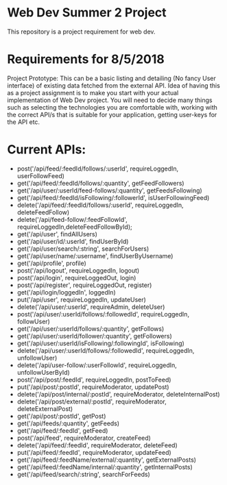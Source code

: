 # Web Dev Summer 2 Project
This repository is a project requirement for web dev.

# Requirements for 8/5/2018

Project Prototype: This can be a basic listing and detailing (No fancy User interface) of existing data fetched from the external API. Idea of having this as a project assignment is to make you start with your actual implementation of Web Dev project. You will need to decide many things such as selecting the technologies you are comfortable with, working with the correct API/s that is suitable for your application, getting user-keys for the API etc.

# Current APIs:

 * post('/api/feed/:feedId/follows/:userId', requireLoggedIn, userFollowFeed)
 * get('/api/feed/:feedId/follows/:quantity', getFeedFollowers)
 * get('/api/user/:userId/feed-follows/:quantity', getFeedsFollowing)
 * get('/api/feed/:feedId/isFollowing/:followerId', isUserFollowingFeed)
 * delete('/api/feed/:feedId/follows/:userId', requireLoggedIn, deleteFeedFollow)
 * delete('/api/feed-follow/:feedFollowId', requireLoggedIn,deleteFeedFollowById);
 * get('/api/user', findAllUsers)
 * get('/api/user/id/:userId', findUserById)
 * get('/api/user/search/:string', searchForUsers)
 * get('/api/user/name/:username', findUserByUsername)
 * get('/api/profile', profile)
 * post('/api/logout', requireLoggedIn, logout)
 * post('/api/login', requireLoggedOut, login)
 * post('/api/register', requireLoggedOut, register)
 * get('/api/login/loggedIn', loggedIn)
 * put('/api/user', requireLoggedIn, updateUser)
 * delete('/api/user/:userId', requireAdmin, deleteUser)
 * post('/api/user/:userId/follows/:followedId', requireLoggedIn, followUser)
 * get('/api/user/:userId/follows/:quantity', getFollows)
 * get('/api/user/:userId/follower/:quantity', getFollowers)
 * get('/api/user/:userId/isFollowing/:followingId', isFollowing)
 * delete('/api/user/:userId/follows/:followedId', requireLoggedIn, unfollowUser)
 * delete('/api/user-follow/:userFollowId', requireLoggedIn, unfollowUserById)
 * post('/api/post/:feedId', requireLoggedIn, postToFeed)
 * put('/api/post/:postId', requireModerator, updatePost)
 * delete('/api/post/internal/:postId', requireModerator, deleteInternalPost)
 * delete('/api/post/external/:postId', requireModerator, deleteExternalPost)
 * get('/api/post/:postId', getPost)
 * get('/api/feeds/:quantity', getFeeds)
 * get('/api/feed/:feedId', getFeed)
 * post('/api/feed', requireModerator, createFeed)
 * delete('/api/feed/:feedId', requireModerator, deleteFeed)
 * put('/api/feed/:feedId', requireModerator, updateFeed)
 * get('/api/feed/:feedName/external/:quantity', getExternalPosts)
 * get('/api/feed/:feedName/internal/:quantity', getInternalPosts)
 * get('/api/feed/search/:string', searchForFeeds)

